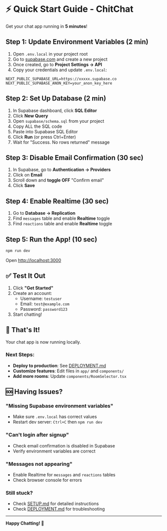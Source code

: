 # ⚡ Quick Start Guide - ChitChat

Get your chat app running in **5 minutes**!

## Step 1: Update Environment Variables (2 min)

1. Open `.env.local` in your project root
2. Go to [supabase.com](https://supabase.com) and create a new project
3. Once created, go to **Project Settings → API**
4. Copy your credentials and update `.env.local`:

```env
NEXT_PUBLIC_SUPABASE_URL=https://xxxxx.supabase.co
NEXT_PUBLIC_SUPABASE_ANON_KEY=your_anon_key_here
```

## Step 2: Set Up Database (2 min)

1. In Supabase dashboard, click **SQL Editor**
2. Click **New Query**
3. Open `supabase/schema.sql` from your project
4. Copy ALL the SQL code
5. Paste into Supabase SQL Editor
6. Click **Run** (or press Ctrl+Enter)
7. Wait for "Success. No rows returned" message

## Step 3: Disable Email Confirmation (30 sec)

1. In Supabase, go to **Authentication → Providers**
2. Click on **Email**
3. Scroll down and **toggle OFF** "Confirm email"
4. Click **Save**

## Step 4: Enable Realtime (30 sec)

1. Go to **Database → Replication**
2. Find `messages` table and enable **Realtime** toggle
3. Find `reactions` table and enable **Realtime** toggle

## Step 5: Run the App! (10 sec)

```bash
npm run dev
```

Open [http://localhost:3000](http://localhost:3000)

## ✅ Test It Out

1. Click **"Get Started"**
2. Create an account:
   - Username: `testuser`
   - Email: `test@example.com`
   - Password: `password123`
3. Start chatting!

## 🎉 That's It!

Your chat app is now running locally. 

### Next Steps:

- **Deploy to production**: See [DEPLOYMENT.md](./DEPLOYMENT.md)
- **Customize features**: Edit files in `app/` and `components/`
- **Add more rooms**: Update `components/RoomSelector.tsx`

## 🆘 Having Issues?

### "Missing Supabase environment variables"
- Make sure `.env.local` has correct values
- Restart dev server: `Ctrl+C` then `npm run dev`

### "Can't login after signup"
- Check email confirmation is disabled in Supabase
- Verify environment variables are correct

### "Messages not appearing"
- Enable Realtime for `messages` and `reactions` tables
- Check browser console for errors

### Still stuck?
- Check [SETUP.md](./SETUP.md) for detailed instructions
- Check [DEPLOYMENT.md](./DEPLOYMENT.md) for troubleshooting

---

**Happy Chatting! 💬**
